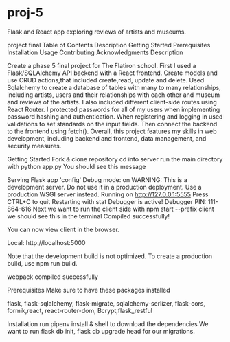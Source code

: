 # proj-5

Flask and React app exploring reviews of artists and museums.

project final
Table of Contents
Description
Getting Started
Prerequisites
Installation
Usage
Contributing
Acknowledgments
Description

Create a phase 5 final project for The Flatiron school. First I used a Flask/SQLAlchemy API backend with a React frontend. Create models and use CRUD actions,that included create,read, update and delete. Used Sqlalchemy to create a database of tables with many to many relationships, including artists, users and their relationships with each other and museum and reviews of the artists. I also included different client-side routes using React Router. I protected passwords for all of my users when implementing password hashing and authentication. When registering and logging in used validations to set standards on the input fields. Then connect the backend to the frontend using fetch(). Overall, this project features my skills in web development, including backend and frontend, data management, and security measures.

Getting Started
Fork & clone repository cd into server run the main directory with python app.py You should see this message

Serving Flask app 'config'
Debug mode: on WARNING: This is a development server. Do not use it in a production deployment. Use a production WSGI server instead.
Running on http://127.0.0.1:5555 Press CTRL+C to quit
Restarting with stat
Debugger is active!
Debugger PIN: 111-864-616
Next we want to run the client side with npm start --prefix client we should see this in the terminal Compiled successfully!

You can now view client in the browser.

Local: http://localhost:5000

Note that the development build is not optimized. To create a production build, use npm run build.

webpack compiled successfully

Prerequisites
Make sure to have these packages installed

flask, flask-sqlalchemy, flask-migrate, sqlalchemy-serlizer, flask-cors, formik,react, react-router-dom, Bcrypt,flask_restful

Installation
run pipenv install & shell to download the dependencies We want to run flask db init, flask db upgrade head for our migrations.
